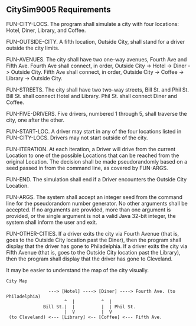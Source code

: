 ## CitySim9005 Requirements

FUN-CITY-LOCS. The program shall simulate a city with four locations: Hotel, Diner, Library, and Coffee.

FUN-OUTSIDE-CITY. A fifth location, Outside City, shall stand for a driver outside the city limits.

FUN-AVENUES. The city shall have two one-way avenues, Fourth Ave and Fifth Ave.  Fourth Ave shall connect, in order, Outside City -> Hotel -> Diner -> Outside City.  Fifth Ave shall connect, in order, Outside City -> Coffee -> Library -> Outside City.

FUN-STREETS. The city shall have two two-way streets, Bill St. and Phil St.  Bill St. shall connect Hotel and Library.  Phil St. shall connect Diner and Coffee.

FUN-FIVE-DRIVERS. Five drivers, numbered 1 through 5, shall traverse the city, one after the other.

FUN-START-LOC. A driver may start in any of the four locations listed in FUN-CITY-LOCS.  Drivers may not start outside of the city.

FUN-ITERATION. At each iteration, a Driver will drive from the current Location to one of the possible Locations that can be reached from the original Location.  The decision shall be made pseudorandomly based on a seed passed in from the command line, as covered by FUN-ARGS.

FUN-END. The simulation shall end if a Driver encounters the Outside City Location.

FUN-ARGS. The system shall accept an integer seed from the command line for the pseudorandom number generator.  No other arguments shall be accepted.  If no arguments are provided,  more than one argument is provided, or the single argument is not a valid Java 32-bit integer, the system shall inform the user and exit.

FUN-OTHER-CITIES. If a driver exits the city via Fourth Avenue (that is, goes to the Outside City location past the Diner), then the program shall display that the driver has gone to Philadelphia.  If a driver exits the city via Fifth Avenue (that is, goes to the Outside City location past the Library), then the program shall display that the driver has gone to Cleveland.

It may be easier to understand the map of the city visually.

```
City Map
	
                ---> [Hotel] ----> [Diner] ----> Fourth Ave. (to Philadelphia)
                      ^  |          ^  |
              Bill St.|  |          |  | Phil St.
                      |  V          |  V
 (to Cleveland) <--- [Library] <-- [Coffee] <--- Fifth Ave.
```	
